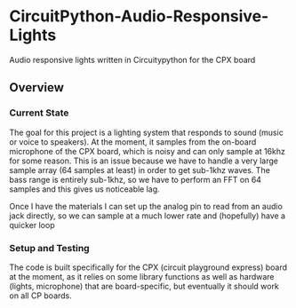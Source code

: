 # CircuitPython-Audio-Responsive-Lights
Audio responsive lights written in Circuitypython for the CPX board

## Overview

### Current State

The goal for this project is a lighting system that responds to sound (music or voice to speakers).
At the moment, it samples from the on-board microphone of the CPX board, which is noisy and can only
sample at 16khz for some reason. This is an issue because we have to handle a very large sample array (64 samples at least)
in order to get sub-1khz waves. The bass range is entirely sub-1khz, so we have to perform an FFT on 64 samples
and this gives us noticeable lag.

Once I have the materials I can set up the analog pin to read from an audio jack directly, so we can sample at a much lower rate
and (hopefully) have a quicker loop

### Setup and Testing

The code is built specifically for the CPX (circuit playground express) board at the moment, as it relies on some
library functions as well as hardware (lights, microphone) that are board-specific, but eventually it should
work on all CP boards.
